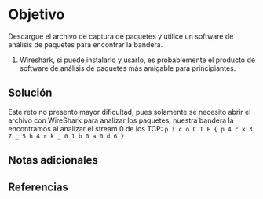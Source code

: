 # Objetivo

Descargue el archivo de captura de paquetes y utilice un software de análisis de paquetes para encontrar la bandera.
1. Wireshark, si puede instalarlo y usarlo, es probablemente el producto de software de análisis de paquetes más amigable para principiantes.
## Solución

Este reto no presento mayor dificultad, pues solamente se necesito abrir el archivo con WireShark para analizar los paquetes, nuestra bandera la encontramos al analizar el stream 0 de los TCP:
`p i c o C T F { p 4 c k 3 7 _ 5 h 4 r k _ 0 1 b 0 a 0 d 6 }`
## Notas adicionales


## Referencias

